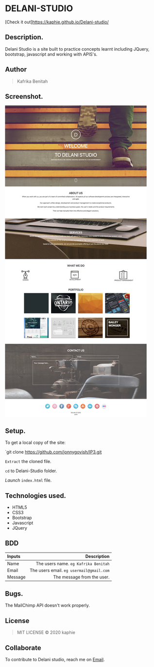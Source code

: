 # DELANI-STUDIO

[Check it out]https://kaphie.github.io/Delani-studio/

## Description.
Delani Studio is a site built to practice concepts learnt including JQuery, bootstrap, javascript and working with APIS's.

## Author
>Kafrika Benitah

## Screenshot.
<img src="https://github.com/kaphie/Delani-studio/blob/master/image/%20Delani%20Studio.jpg">

## Setup.
To get a local copy of the site:

`git clone https://github.com/jonnygovish/IP3.git

`Extract` the cloned file.

`cd` to Delani-Studio folder.

*Launch* `index.html` file.

## Technologies used.
* HTML5
* CSS3
* Bootstrap
* Javascript
* JQuery

## BDD
| Inputs |  Description |
| :---         |          ---: |
| Name   | The users name. `eg Kafrika Benitah`|
| Email     | The users email. ``eg usermail@gmail.com``   |
| Message    | The message from the user.   |

## Bugs.
The MailChimp API doesn't work properly.

## License
>MIT LICENSE &copy; 2020 kaphie

## Collaborate
To contribute to Delani studio, reach me on [Email](bkafrika144@gmail.com).
